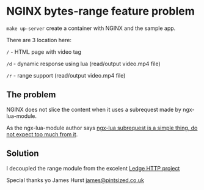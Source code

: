 # NGINX bytes-range feature problem

`make up-server` create a container with NGINX and the sample app.

There are 3 location here:

`/` - HTML page with video tag

`/d` - dynamic response using lua (read/output video.mp4 file)

`/r` - range support (read/output video.mp4 file)

## The problem

NGINX does not slice the content when it uses a subrequest made by ngx-lua-module.

As the ngx-lua-module author says [ngx-lua subrequest is a simple thing, do not expect too much from it](https://github.com/openresty/lua-nginx-module/issues/947).

## Solution

I decoupled the range module from the excelent [Ledge HTTP project](https://github.com/ledgetech/ledge/)

Special thanks yo James Hurst james@pintsized.co.uk
